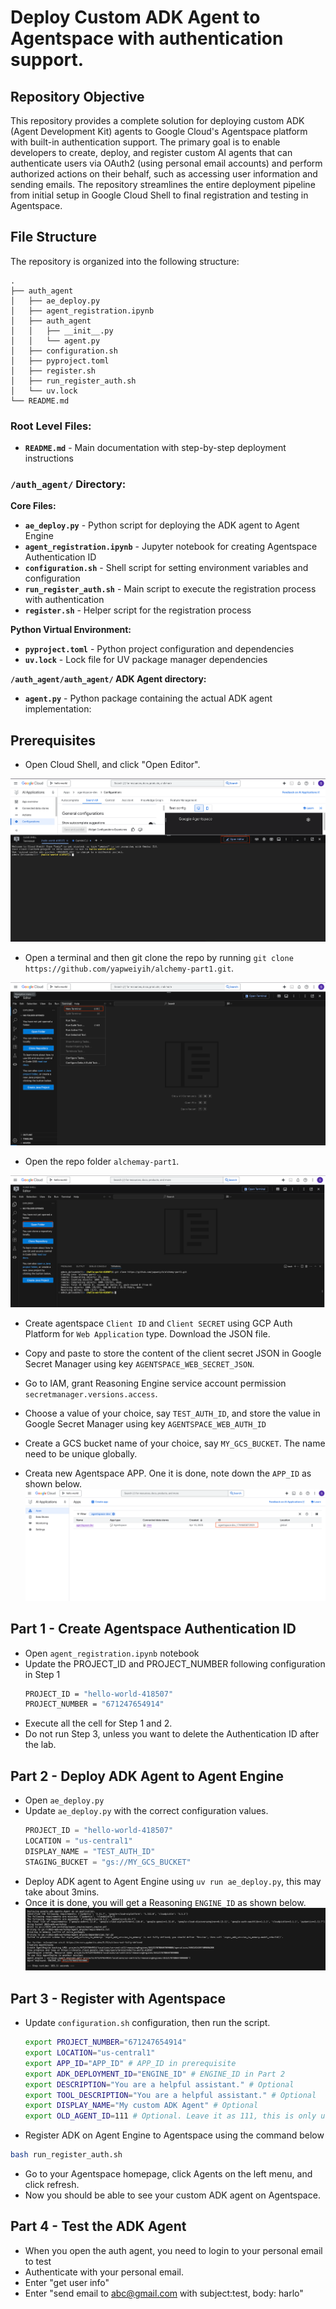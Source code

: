 # Deploy Custom ADK Agent to Agentspace with authentication support.

## Repository Objective

This repository provides a complete solution for deploying custom ADK (Agent Development Kit) agents to Google Cloud's Agentspace platform with built-in authentication support. The primary goal is to enable developers to create, deploy, and register custom AI agents that can authenticate users via OAuth2 (using personal email accounts) and perform authorized actions on their behalf, such as accessing user information and sending emails. The repository streamlines the entire deployment pipeline from initial setup in Google Cloud Shell to final registration and testing in Agentspace.

## File Structure

The repository is organized into the following structure:
```text
.
├── auth_agent
│   ├── ae_deploy.py
│   ├── agent_registration.ipynb
│   ├── auth_agent
│   │   ├── __init__.py
│   │   └── agent.py
│   ├── configuration.sh
│   ├── pyproject.toml
│   ├── register.sh
│   ├── run_register_auth.sh
│   └── uv.lock
└── README.md
```

### Root Level Files:
- **`README.md`** - Main documentation with step-by-step deployment instructions

### `/auth_agent/` Directory:

**Core Files:**
- **`ae_deploy.py`** - Python script for deploying the ADK agent to Agent Engine
- **`agent_registration.ipynb`** - Jupyter notebook for creating Agentspace Authentication ID
- **`configuration.sh`** - Shell script for setting environment variables and configuration
- **`run_register_auth.sh`** - Main script to execute the registration process with authentication
- **`register.sh`** - Helper script for the registration process

**Python Virtual Environment:**
- **`pyproject.toml`** - Python project configuration and dependencies
- **`uv.lock`** - Lock file for UV package manager dependencies

**`/auth_agent/auth_agent/` ADK Agent directory:**
- **`agent.py`** - Python package containing the actual ADK agent implementation:


## Prerequisites
- Open Cloud Shell, and click "Open Editor".

![image](assets/cloudshell.png)

- Open a terminal and then git clone the repo by running `git clone https://github.com/yapweiyih/alchemy-part1.git`.

![image](assets/terminal.png)

- Open the repo folder `alchemay-part1`.

![image](assets/open_folder.png)

- Create agentspace `Client ID` and `Client SECRET` using GCP Auth Platform for `Web Application` type. Download the JSON file.

- Copy and paste to store the content of the client secret JSON in Google Secret Manager using key `AGENTSPACE_WEB_SECRET_JSON`.

- Go to IAM, grant Reasoning Engine service account permission `secretmanager.versions.access`.

- Choose a value of your choice, say `TEST_AUTH_ID`, and store the value in Google Secret Manager using key `AGENTSPACE_WEB_AUTH_ID`

- Create a GCS bucket name of your choice, say `MY_GCS_BUCKET`. The name need to be unique globally.

- Creata new Agentspace APP. One it is done, note down the `APP_ID` as shown below.
![image](assets/app_id.png)

## Part 1 - Create Agentspace Authentication ID
- Open `agent_registration.ipynb` notebook
- Update the PROJECT_ID and PROJECT_NUMBER following configuration in Step 1
    ```bash
    PROJECT_ID = "hello-world-418507"
    PROJECT_NUMBER = "671247654914"
    ```
- Execute all the cell for Step 1 and 2.
- Do not run Step 3, unless you want to delete the Authentication ID after the lab.

## Part 2 - Deploy ADK Agent to Agent Engine
- Open `ae_deploy.py`
- Update `ae_deploy.py` with the correct configuration values.
    ```python
    PROJECT_ID = "hello-world-418507"
    LOCATION = "us-central1"
    DISPLAY_NAME = "TEST_AUTH_ID"
    STAGING_BUCKET = "gs://MY_GCS_BUCKET"
    ```
- Deploy ADK agent to Agent Engine using `uv run ae_deploy.py`, this may take about 3mins.
- Once it is done, you will get a Reasoning `ENGINE_ID` as shown below.
![image](assets/engine_id.png)

## Part 3 - Register with Agentspace
- Update `configuration.sh` configuration, then run the script.
    ```bash
    export PROJECT_NUMBER="671247654914"
    export LOCATION="us-central1"
    export APP_ID="APP_ID" # APP_ID in prerequisite
    export ADK_DEPLOYMENT_ID="ENGINE_ID" # ENGINE_ID in Part 2
    export DESCRIPTION="You are a helpful assistant." # Optional
    export TOOL_DESCRIPTION="You are a helpful assistant." # Optional
    export DISPLAY_NAME="My custom ADK Agent" # Optional
    export OLD_AGENT_ID=111 # Optional. Leave it as 111, this is only useful when you want to delete a deployed agentspace custom agent
    ```
- Register ADK on Agent Engine to Agentspace using the command below
```bash
bash run_register_auth.sh
```
- Go to your Agentspace homepage, click Agents on the left menu, and click refresh.
- Now you should be able to see your custom ADK agent on Agentspace.


## Part 4 - Test the ADK Agent
- When you open the auth agent, you need to login to your personal email to test
- Authenticate with your personal email.
- Enter "get user info"
- Enter "send email to abc@gmail.com with subject:test, body: harlo"
